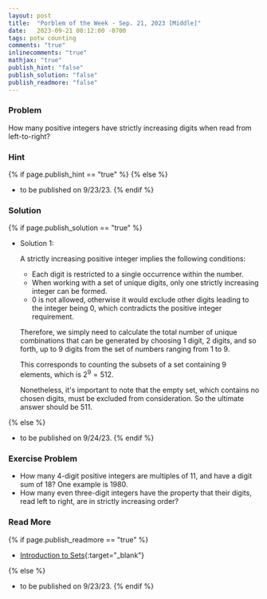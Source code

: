 ```yaml
---
layout: post
title:  "Porblem of the Week - Sep. 21, 2023 [Middle]"
date:   2023-09-21 00:12:00 -0700
tags: potw counting
comments: "true"
inlinecomments: "true"
mathjax: "true"
publish_hint: "false"
publish_solution: "false"
publish_readmore: "false"
---
```

### Problem
How many positive integers have strictly increasing digits when read from left-to-right?

<!--more-->

### Hint
{% if page.publish_hint == "true" %}
{% else %}
- to be published on 9/23/23.
{% endif %}

### Solution 
{% if page.publish_solution == "true" %}
- Solution 1:

  A strictly increasing positive integer implies the following conditions:
  - Each digit is restricted to a single occurrence within the number.
  - When working with a set of unique digits, only one strictly increasing integer can be formed.
  - 0 is not allowed, otherwise it would exclude other digits leading to the integer being 0, which contradicts the positive integer requirement.

  Therefore, we simply need to calculate the total number of unique combinations that can be generated by choosing 1 digit, 2 digits, and so forth, up to 9 digits from the set of numbers ranging from 1 to 9.

  This corresponds to counting the subsets of a set containing 9 elements, which is $2^9 = 512$.

  Nonetheless, it's important to note that the empty set, which contains no chosen digits, must be excluded from consideration. So the ultimate answer should be $511$.

{% else %}
- to be published on 9/24/23.
{% endif %}

### Exercise Problem
- How many $4$-digit positive integers are multiples of $11$, and have a digit sum of $18$? One example is $1980$.
- How many even three-digit integers have the property that their digits, read left to right, are in strictly increasing order?

### Read More
{% if page.publish_readmore == "true" %}
- [Introduction to Sets](https://www.mathsisfun.com/sets/sets-introduction.html){:target="_blank"}

{% else %}
- to be published on 9/23/23.
{% endif %}
